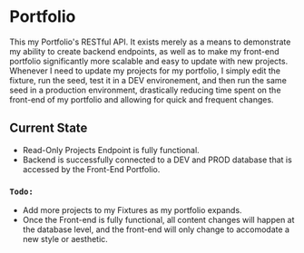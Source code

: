 # Portfolio
This my Portfolio's RESTful API. It exists merely as a means to demonstrate my ability to create backend endpoints, as well as to make my front-end portfolio significantly more scalable and easy to update with new projects. Whenever I need to update my projects for my portfolio, I simply edit the fixture, run the seed, test it in a DEV environement, and then run the same seed in a production environment, drastically reducing time spent on the front-end of my portfolio and allowing for quick and frequent changes.

## Current State
- Read-Only Projects Endpoint is fully functional.
- Backend is successfully connected to a DEV and PROD database that is accessed by the Front-End Portfolio.

### **`Todo:`**
- Add more projects to my Fixtures as my portfolio expands.
- Once the Front-end is fully functional, all content changes will happen at the database level, and the front-end will only change to accomodate a new style or aesthetic.
